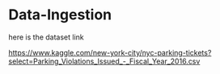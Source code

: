# Data-Ingestion
here is the dataset link

https://www.kaggle.com/new-york-city/nyc-parking-tickets?select=Parking_Violations_Issued_-_Fiscal_Year_2016.csv
